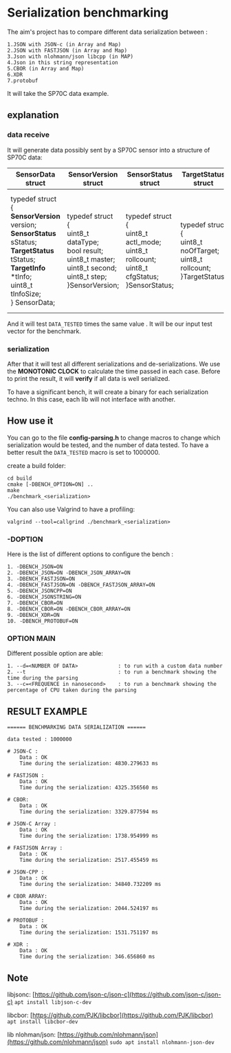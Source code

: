 # Serialization benchmarking

The aim's project has to compare different data serialization between :

    1.JSON with JSON-c (in Array and Map)
    2.JSON with FASTJSON (in Array and Map)
    3.Json with nlohmann/json libcpp (in MAP)
    4.Json in this string representation
    5.CBOR (in Array and Map)
    6.XDR
    7.protobuf

It will take the SP70C data example.

## explanation

### data receive

It will generate data possibly sent by a SP70C sensor into a structure of SP70C data:

| SensorData struct         | SensorVersion struct | SensorStatus struct | TargetStatus struct | TargetInfo struct |
| ------------------------- |--------------------- | ------------------- | ------------------- | ----------------- |
|typedef struct<br/> {<br/>**SensorVersion** version;<br/>**SensorStatus** sStatus;<br/> **TargetStatus** tStatus; <br/> **TargetInfo** *tInfo; <br/> uint8_t tInfoSize; <br/> } SensorData;|typedef struct<br/>{<br/>uint8_t dataType;<br/>bool result;<br/>uint8_t master;<br/>uint8_t second;<br/>uint8_t step;<br/>}SensorVersion;|typedef struct<br/>{<br/>uint8_t actl_mode;<br/>uint8_t rollcount;<br/>uint8_t cfgStatus;<br/>}SensorStatus;|typedef struct<br/>{<br/>uint8_t noOfTarget;<br/>uint8_t rollcount;<br/>}TargetStatus;|typedef struct<br/>{<br/>uint8_t  index;<br/>float  rcs;<br/>float range;<br/>int16_t  azimuth;<br/>float vrel;<br/>uint8_t  rollCount;<br/>int8_t  SNR;<br/>}TargetInfo;|

And it will test `DATA_TESTED` times the same value . It will be our input test vector for the benchmark.

### serialization

After that it will test all different serializations and de-serializations. We use the **MONOTONIC CLOCK** to calculate the time passed in each case. Before to print the result, it will **verify** if all data is well serialized.

To have a significant bench, it will create a binary for each serialization techno. In this case, each lib will not interface with another.

## How use it

You can go to the file **config-parsing.h** to change macros to change which serialization would be tested, and the number of data tested.
To have a better result the `DATA_TESTED` macro is set to 1000000.

create a build folder:

    cd build
    cmake [-DBENCH_OPTION=ON] ..
    make
    ./benchmark_<serialization>

You can also use Valgrind to have a profiling:

    valgrind --tool=callgrind ./benchmark_<serialization>

### -DOPTION

Here is the list of different options to configure the bench :

    1. -DBENCH_JSON=ON
    2. -DBENCH_JSON=ON -DBENCH_JSON_ARRAY=ON
    3. -DBENCH_FASTJSON=ON
    4. -DBENCH_FASTJSON=ON -DBENCH_FASTJSON_ARRAY=ON
    5. -DBENCH_JSONCPP=ON
    6. -DBENCH_JSONSTRING=ON
    7. -DBENCH_CBOR=ON
    8. -DBENCH_CBOR=ON -DBENCH_CBOR_ARRAY=ON
    9. -DBENCH_XDR=ON
    10. -DBENCH_PROTOBUF=ON

### OPTION MAIN

Different possible option are able:

    1. --d=<NUMBER OF DATA>             : to run with a custom data number
    2. --t                              : to run a benchmark showing the time during the parsing
    3. --c=<FREQUENCE in nanosecond>    : to run a benchmark showing the percentage of CPU taken during the parsing

## RESULT EXAMPLE

    ====== BENCHMARKING DATA SERIALIZATION ====== 

    data tested : 1000000

    # JSON-C :
        Data : OK
        Time during the serialization: 4830.279633 ms

    # FASTJSON :
        Data : OK
        Time during the serialization: 4325.356560 ms

    # CBOR:
        Data : OK
        Time during the serialization: 3329.877594 ms

    # JSON-C Array :
        Data : OK
        Time during the serialization: 1738.954999 ms

    # FASTJSON Array :
        Data : OK
        Time during the serialization: 2517.455459 ms

    # JSON-CPP :
        Data : OK
        Time during the serialization: 34840.732209 ms

    # CBOR ARRAY:
        Data : OK
        Time during the serialization: 2044.524197 ms

    # PROTOBUF :
        Data : OK
        Time during the serialization: 1531.751197 ms

    # XDR :
        Data : OK
        Time during the serialization: 346.656860 ms

## Note

libjsonc: [https://github.com/json-c/json-c](https://github.com/json-c/json-c)  `apt install libjson-c-dev`

libcbor: [https://github.com/PJK/libcbor](https://github.com/PJK/libcbor) `apt install libcbor-dev`

lib nlohman/json: [https://github.com/nlohmann/json](https://github.com/nlohmann/json) `sudo apt install nlohmann-json-dev`
